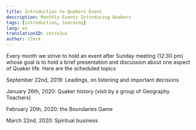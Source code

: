 ```yaml
---
title: Introduction to Quakers Event
description: Monthly Events Introducing Quakers
tags: [introduction, learning]
lang: en
translationID: intro2us
author: clerk
---
```

Every month we strive to hold an event after Sunday meeting (12:30 pm) whose goal is to hold a brief presentation and discussion about one aspect of Quaker life. Here are the scheduled topics

September 22nd, 2019: Leadings, on listening and important decisions

January 26th, 2020: Quaker history (visit by a group of Geography Teachers)

February 20th, 2020: the Boundaries Game

March 22nd, 2020: Spiritual business

